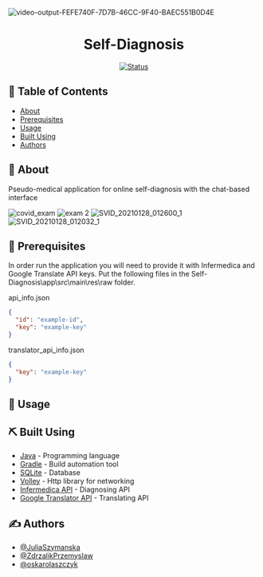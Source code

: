 

![video-output-FEFE740F-7D7B-46CC-9F40-BAEC551B0D4E](https://user-images.githubusercontent.com/57731778/111079894-5bb2c680-84fc-11eb-8871-a1ca7dd1c8cd.gif)


<h1 align="center">Self-Diagnosis</h1>

<div align="center">

[![Status](https://img.shields.io/badge/status-finished-success.svg)]()

</div>

## 📝 Table of Contents

- [About](#about)
- [Prerequisites](#prerequisites)
- [Usage](#usage)
- [Built Using](#built_using)
- [Authors](#authors)

## 🧐 About <a name = "about"></a>

Pseudo-medical application for online self-diagnosis with the chat-based interface

![covid_exam](https://user-images.githubusercontent.com/57731778/111079884-548bb880-84fc-11eb-8774-e471c6e657ea.gif)
![exam 2](https://user-images.githubusercontent.com/57731778/111079886-56557c00-84fc-11eb-995c-53782b4cbbb6.gif)
![SVID_20210128_012600_1](https://user-images.githubusercontent.com/57731778/111079887-581f3f80-84fc-11eb-9b55-37c7c501bcb5.gif)
![SVID_20210128_012032_1](https://user-images.githubusercontent.com/57731778/111079888-59506c80-84fc-11eb-8fa2-b3b7f0ee1813.gif)



## 🔑 Prerequisites <a name = "prerequisites"></a>

In order run the application you will need to provide it with Infermedica and Google Translate API keys. Put the following files in the Self-Diagnosis\app\src\main\res\raw folder. 

api_info.json
```JSON
{
  "id": "example-id",
  "key": "example-key"
}
```

translator_api_info.json
```JSON
{
  "key": "example-key"
}
```



## 🎈 Usage <a name="usage"></a>




## ⛏️ Built Using <a name = "built_using"></a>

- [Java](www.java.com) - Programming language
- [Gradle](gradle.org) - Build automation tool
- [SQLite](https://www.sqlite.org/index.html) - Database
- [Volley](https://github.com/google/volley) - Http library for networking
- [Infermedica API](https://infermedica.com/) - Diagnosing API
- [Google Translator API](https://cloud.google.com/translate) - Translating API

## ✍️ Authors <a name = "authors"></a>

- [@JuliaSzymanska](https://github.com/JuliaSzymanska)
- [@ZdrzalikPrzemyslaw](https://github.com/ZdrzalikPrzemyslaw)
- [@oskarolaszczyk](https://github.com/oskarolaszczyk)
